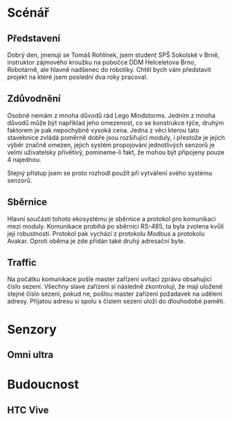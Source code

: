 # Scénář

## Představení <!-- Greenscreen postavy -->
Dobrý den, jmenuji se Tomáš Rohlínek, jsem student SPŠ Sokolské v Brně, instruktor zájmového kroužku na pobočce DDM Helceletova Brno, Robotárně, ale hlavně nadšenec do robotiky.
Chtěl bych vám představit projekt na které jsem poslední dva roky pracoval.

## Zdůvodnění
Osobně nemám z mnoha důvodů rád Lego Mindstorms.
Jedním z mnoha důvodů může být například jeho omezenost, co se konstrukce týče, druhým faktorem je pak nepochybně vysoká cena.
Jedna z věcí kterou tato stavebnice zvládá poměrně dobře jsou rozšiřující moduly, i přestože je jejich výběr značně omezen, jejich systém propojování jednotlivých senzorů je velmi uživatelsky přívětivý, pomineme-li fakt, že mohou být připojeny pouze 4 najednou.

Stejný přístup jsem se proto rozhodl použít při vytváření svého systému senzorů.

## Sběrnice
Hlavní součásti tohoto ekosystému je sběrnice a protokol pro komunikaci mezi moduly.
Komunikace probíhá po sběrnici RS-485, ta byla zvolena kvůli její robustnosti.
Protokol pak vychází z protokolu Modbus a protokolu Avakar.
Oproti oběma je zde přidán také druhý adresační byte.

## Traffic
<!-- Animace protokolu s logem -->

Na počátku komunikace pošle master zařízení uvítací zprávu obsahující číslo sezení.
Všechny slave zařízení si následně zkontrolují, že mají uložené stejné číslo sezení, pokud ne, pošlou master zařízení požadavek na udělení adresy.
Přijatou adresu si spolu s číslem sezení uloží do dlouhodobé paměti.

# Senzory

## Omni ultra

<!-- Vizulizace fungování omni ultra a možných problémů -->

# Budoucnost

## HTC Vive